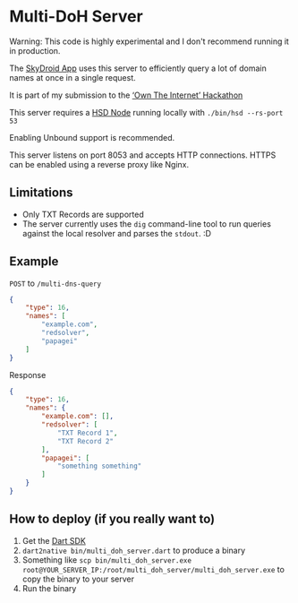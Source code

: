 # Multi-DoH Server

Warning: This code is highly experimental and I don't recommend running it in production.

The [SkyDroid App](https://github.com/redsolver/skydroid) uses this server to efficiently query a lot of domain names at once in a single request.

It is part of my submission to the [‘Own The Internet’ Hackathon](https://gitcoin.co/hackathon/own-the-internet)

This server requires a [HSD Node](https://github.com/handshake-org/hsd) running locally with `./bin/hsd --rs-port 53`

Enabling Unbound support is recommended.

This server listens on port 8053 and accepts HTTP connections. HTTPS can be enabled using a reverse proxy like Nginx.

## Limitations

- Only TXT Records are supported
- The server currently uses the `dig` command-line tool to run queries against the local resolver and parses the `stdout`. :D

## Example

`POST` to `/multi-dns-query`
```json
{
    "type": 16,
    "names": [
        "example.com",
        "redsolver",
        "papagei"
    ]
}
```

Response
```json
{
    "type": 16,
    "names": {
        "example.com": [],
        "redsolver": [
            "TXT Record 1",
            "TXT Record 2"
        ],
        "papagei": [
            "something something"
        ]
    }
}
```

## How to deploy (if you really want to)

1. Get the [Dart SDK](https://dart.dev/get-dart)
2. `dart2native bin/multi_doh_server.dart` to produce a binary
3. Something like `scp bin/multi_doh_server.exe root@YOUR_SERVER_IP:/root/multi_doh_server/multi_doh_server.exe` to copy the binary to your server
4. Run the binary